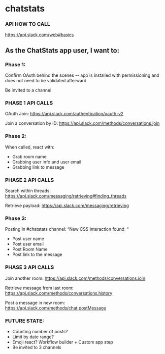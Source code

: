 # chatstats

### API HOW TO CALL

https://api.slack.com/web#basics 

## As the ChatStats app user, I want to:

### Phase 1:
Confirm OAuth behind the scenes -- app is installed with permissioning and does not need to be validated afterward

Be invited to a channel

### PHASE 1 API CALLS

OAuth Join: https://api.slack.com/authentication/oauth-v2 

Join a conversation by ID: https://api.slack.com/methods/conversations.join

### Phase 2: 
When called, react with: 
- Grab room name 
- Grabbing user info and user email
- Grabbing link to message

### PHASE 2 API CALLS

Search within threads: https://api.slack.com/messaging/retrieving#finding_threads

Retrieve payload: https://api.slack.com/messaging/retrieving 

### Phase 3:
Posting in #chatstats channel:
“New CSS interaction found: “
- Post user name 
- Post user email 
- Post Room Name 
- Post link to the message

### PHASE 3 API CALLS

Join another room: https://api.slack.com/methods/conversations.join

Retrieve message from last room: https://api.slack.com/methods/conversations.history

Post a message in new room: https://api.slack.com/methods/chat.postMessage 

### FUTURE STATE: 
- Counting number of posts? 
- Limit by date range? 
- Emoji react? Workflow builder + Custom app step
- Be invited to 3 channels 

